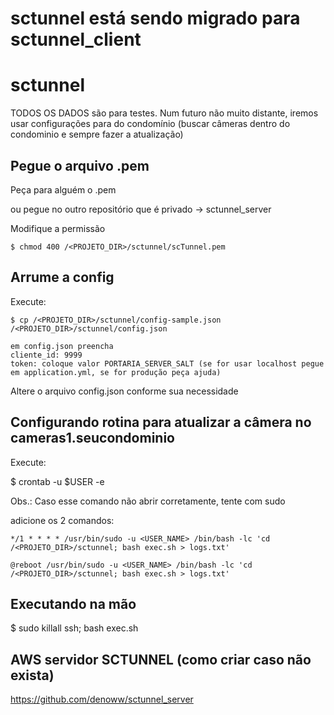 # sctunnel está sendo migrado para sctunnel_client

# sctunnel

TODOS OS DADOS são para testes. Num futuro não muito distante, iremos usar configurações para do condomínio (buscar câmeras dentro do condominio e sempre fazer a atualização)

## Pegue o arquivo .pem

Peça para alguém o .pem 

ou pegue no outro repositório que é privado -> sctunnel_server

Modifique a permissão

```
$ chmod 400 /<PROJETO_DIR>/sctunnel/scTunnel.pem
```

## Arrume a config

Execute:

```
$ cp /<PROJETO_DIR>/sctunnel/config-sample.json /<PROJETO_DIR>/sctunnel/config.json
```

```
em config.json preencha
cliente_id: 9999
token: coloque valor PORTARIA_SERVER_SALT (se for usar localhost pegue em application.yml, se for produção peça ajuda)
```

Altere o arquivo config.json conforme sua necessidade

## Configurando rotina para atualizar a câmera no cameras1.seucondominio

Execute:

$ crontab -u $USER -e

Obs.: Caso esse comando não abrir corretamente, tente com sudo

adicione os 2 comandos:

`*/1 * * * * /usr/bin/sudo -u <USER_NAME> /bin/bash -lc 'cd /<PROJETO_DIR>/sctunnel; bash exec.sh > logs.txt'`

`@reboot /usr/bin/sudo -u <USER_NAME> /bin/bash -lc 'cd /<PROJETO_DIR>/sctunnel; bash exec.sh > logs.txt'`


## Executando na mão

$ sudo killall ssh; bash exec.sh

## AWS servidor SCTUNNEL (como criar caso não exista)

https://github.com/denoww/sctunnel_server


